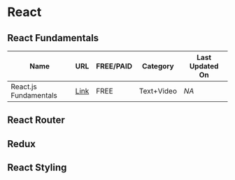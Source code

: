 # React
## React Fundamentals

Name | URL | FREE/PAID | Category | Last Updated On
-----|-----|-----------|----------|----------------
React.js Fundamentals |[Link](http://courses.reactjsprogram.com/p/reactjsfundamentals) | FREE | Text+Video | *NA*


## React Router


## Redux


## React Styling

